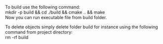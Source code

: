 To build use the following command:<br>
	mkdir -p build && cd ./build && cmake .. && make
<br>Now you can run executable file from build folder.

To delete objects simply delete folder build for instance using the following command from project directory:<br>
	rm -rf build
